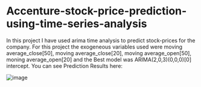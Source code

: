# Accenture-stock-price-prediction-using-time-series-analysis
In this project I have used arima time analysis to predict stock-prices for the company. For this project the exogeneous variables used were moving average_close[50], moving average_close[20], moving average_open[50], moning average_open[20] and the Best model was ARIMA(2,0,3)(0,0,0)[0] intercept.
You can see Prediction Results here:

![image](https://user-images.githubusercontent.com/45181080/130186800-3378d654-4754-41e4-8f4a-c36d0e7f6fb7.png)

